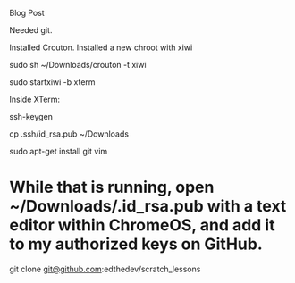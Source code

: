 Blog Post

Needed git.


Installed Crouton.
Installed a new chroot with xiwi

sudo sh ~/Downloads/crouton -t xiwi

sudo startxiwi -b xterm

Inside XTerm:

ssh-keygen

cp .ssh/id_rsa.pub ~/Downloads

sudo apt-get install git vim

# While that is running,  open ~/Downloads/.id_rsa.pub with a text editor within ChromeOS, and add it to my authorized keys on GitHub.

git clone git@github.com:edthedev/scratch_lessons

